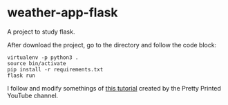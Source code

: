 # weather-app-flask
A project to study flask.

After download the project, go to the directory and follow the code block:

    virtualenv -p python3 .
    source bin/activate
    pip install -r requirements.txt
    flask run

I follow and modify somethings of [this tutorial](https://www.youtube.com/watch?v=lWA0GgUN8kg) created by the Pretty Printed YouTube channel.
